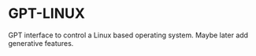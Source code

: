 # GPT-LINUX
GPT interface to control a Linux based operating system. Maybe later add generative features.
